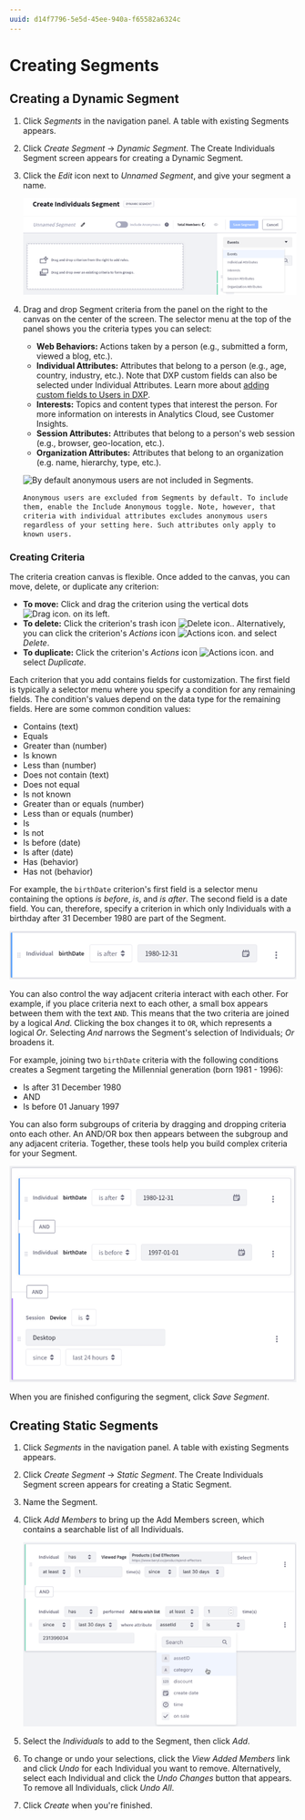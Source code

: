 ```yaml
---
uuid: d14f7796-5e5d-45ee-940a-f65582a6324c
---
```

# Creating Segments

## Creating a Dynamic Segment

1. Click *Segments* in the navigation panel. A table with existing Segments appears.

1. Click *Create Segment* &rarr; *Dynamic Segment*. The Create Individuals Segment screen appears for creating a Dynamic Segment.

1. Click the *Edit* icon next to *Unnamed Segment*, and give your segment a name.

    ![Give your new segment a name and begin selecting criteria.](creating-segments/images/01.png)

1. Drag and drop Segment criteria from the panel on the right to the canvas on the center of the screen. The selector menu at the top of the panel shows you the criteria types you can select:

    * **Web Behaviors:** Actions taken by a person (e.g., submitted a form, viewed a blog, etc.).
    * **Individual Attributes:** Attributes that belong to a person (e.g., age, country, industry, etc.). Note that DXP custom fields can also be selected under Individual Attributes. Learn more about [adding custom fields to Users in DXP](https://learn.liferay.com/dxp/latest/en/users-and-permissions/users/adding-custom-fields-to-users.html).
    * **Interests:** Topics and content types that interest the person. For more information on interests in Analytics Cloud, see Customer Insights.
    * **Session Attributes:** Attributes that belong to a person's web session (e.g., browser, geo-location, etc.).
    * **Organization Attributes:** Attributes that belong to an organization (e.g. name, hierarchy, type, etc.).

    ![By default anonymous users are not included in Segments.](creating-segments/images/02.png)

    ```{note}
    Anonymous users are excluded from Segments by default. To include them, enable the Include Anonymous toggle. Note, however, that criteria with individual attributes excludes anonymous users regardless of your setting here. Such attributes only apply to known users.

    ```

### Creating Criteria

The criteria creation canvas is flexible. Once added to the canvas, you can move, delete, or duplicate any criterion:

* **To move:** Click and drag the criterion using the vertical dots ![Drag icon.](../../images/icon-drag.png) on its left.
* **To delete:** Click the criterion's trash icon ![Delete icon.](../../images/icon-delete.png). Alternatively, you can click the criterion's *Actions* icon ![Actions icon.](../../images/icon-actions.png) and select *Delete*.
* **To duplicate:** Click the criterion's *Actions* icon ![Actions icon.](../../images/icon-actions.png) and select *Duplicate*.

Each criterion that you add contains fields for customization. The first field is typically a selector menu where you specify a condition for any remaining fields. The condition's values depend on the data type for the remaining fields. Here are some common condition values:

* Contains (text)
* Equals
* Greater than (number)
* Is known
* Less than (number)
* Does not contain (text)
* Does not equal
* Is not known
* Greater than or equals (number)
* Less than or equals (number)
* Is
* Is not
* Is before (date)
* Is after (date)
* Has (behavior)
* Has not (behavior)

For example, the `birthDate` criterion's first field is a selector menu containing the options _is before_, _is_, and _is after_. The second field is a date field. You can, therefore, specify a criterion in which only Individuals with a birthday after 31 December 1980 are part of the Segment.

![Individuals with a birthday after 1980 are part of this segment.](creating-segments/images/03.png)

You can also control the way adjacent criteria interact with each other. For example, if you place criteria next to each other, a small box appears between them with the text `AND`. This means that the two criteria are joined by a logical *And*. Clicking the box changes it to `OR`, which represents a logical *Or*. Selecting *And* narrows the Segment's selection of Individuals; *Or* broadens it.

For example, joining two `birthDate` criteria with the following conditions creates a Segment targeting the Millennial generation (born 1981 - 1996):

* Is after 31 December 1980
* AND
* Is before 01 January 1997

You can also form subgroups of criteria by dragging and dropping criteria onto each other. An AND/OR box then appears between the subgroup and any adjacent criteria. Together, these tools help you build complex criteria for your Segment.

![These criteria select Millenials interested in Liferay.](creating-segments/images/04.png)

When you are finished configuring the segment, click *Save Segment*.

## Creating Static Segments

1. Click *Segments* in the navigation panel. A table with existing Segments appears.

1. Click *Create Segment* &rarr; *Static Segment*. The Create Individuals Segment screen appears for creating a Static Segment.

1. Name the Segment.

1. Click *Add Members* to bring up the Add Members screen, which contains a searchable list of all Individuals.

    ![Select the individuals to add to the segment.](./creating-segments/images/05.png)

1. Select the *Individuals* to add to the Segment, then click *Add*.

1. To change or undo your selections, click the *View Added Members* link and click *Undo* for each Individual you want to remove. Alternatively, select each Individual and click the *Undo Changes* button that appears. To remove all Individuals, click *Undo All*.

1. Click *Create* when you're finished.
